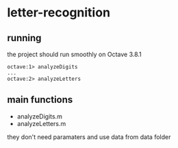 # letter-recognition

## running
the project should run smoothly on Octave 3.8.1
```
octave:1> analyzeDigits
...
octave:2> analyzeLetters
```
## main functions 
- analyzeDigits.m
- analyzeLetters.m

they don't need paramaters and use data from data folder

